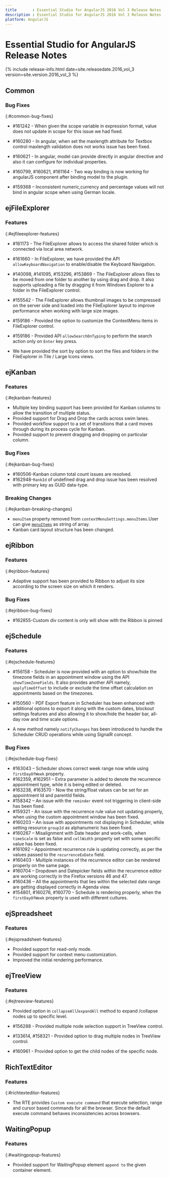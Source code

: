 ```yaml
---
title 		: Essential Studio for AngularJS 2016 Vol 3 Release Notes
description : Essential Studio for AngularJS 2016 Vol 3 Release Notes
platform: AngularJS
---
```


# Essential Studio for AngularJS Release Notes

{% include release-info.html date=site.releasedate.2016_vol_3 version=site.version.2016_vol_3  %} 





## Common

### Bug Fixes
{:#common-bug-fixes}

* \#161242 - When given the scope variable in expression format, value does not update in scope for this issue we had fixed.

* \#160280 - In angular, when set the maxlength attribute for Textbox control maxlength validation does not works issue has been fixed.

* \#160621 - In angular, model can provide directly in angular directive and also it can configure for individual properties.

* \#160799, \#160621, \#161164 - Two way binding is now working for angularJS component after binding model to the plugin.

* \#159368 – Inconsistent numeric,currency and percentage values will not bind in angular scope when using German locale.
## ejFileExplorer

### Features
{:#ejfileexplorer-features}

* \#161173 - The FileExplorer allows to access the shared folder which is connected via local area network.

* \#161660 - In FileExplorer, we have provided the API `allowKeyboardNavigation` to enable/disable the Keyboard Navigation.

* \#140098, \#141095, \#153296, \#153869 - The FileExplorer allows files to be moved from one folder to another by using drag and drop. It also supports uploading a file by dragging it from Windows Explorer to a folder in the FileExplorer control.

* \#155542 - The FileExplorer allows thumbnail images to be compressed on the server side and loaded into the FileExplorer layout to improve performance when working with large size images.

* \#159186 - Provided the option to customize the ContextMenu items in FileExplorer control.

* \#159186 - Provided API `allowSearchOnTyping` to perform the search action only on `Enter` key press. 

* We have provided the sort by option to sort the files and folders in the FileExplorer in Tile / Large Icons views.


## ejKanban

### Features
{:#ejkanban-features}

* Multiple key binding support has been provided for Kanban columns to allow the transition of multiple status.
* Provided support for Drag and Drop the cards across swim lanes.
* Provided workflow support to a set of transitions that a card moves through during its process cycle for Kanban.
* Provided support to prevent dragging and dropping on particular column.

### Bug Fixes
{:#ejkanban-bug-fixes}

* \#160506-Kanban column total count issues are resolved.
* \#162948-`RankId` of undefined drag and drop issue has been resolved with primary key as GUID data-type.


### Breaking Changes
{:#ejkanban-breaking-changes}

* `menuItem` property removed from `contextMenuSettings.menuItems`.User can give [`menuItems`](https://help.syncfusion.com/js/api/ejkanban#members:contextmenusettings-menuitems) as string of array.
* Kanban card layout structure has been changed. 

## ejRibbon

### Features
{:#ejribbon-features}

* Adaptive support has been provided to Ribbon to adjust its size according to the screen size on which it renders.

### Bug Fixes
{:#ejribbon-bug-fixes}

* \#162855-Custom div content is only will show with the Ribbon is pinned



## ejSchedule

### Features
{:#ejschedule-features}

* \#156158 - Scheduler is now provided with an option to show/hide the timezone fields in an appointment window using the API `showTimeZoneFields`. It also provides another API namely, `applyTimeOffset` to include or exclude the time offset calculation on appointments based on the timezones.

* \#150560 - PDF Export feature in Scheduler has been enhanced with additional options to export it along with the custom dates, blockout settings features and also allowing it to show/hide the header bar, all-day row and time scale options.

* A new method namely `notifyChanges` has been introduced to handle the Scheduler CRUD operations while using SignalR concept.


### Bug Fixes
{:#ejschedule-bug-fixes}

* \#163043 – Scheduler shows correct week range now while using `firstDayOfWeek` property.
* \#162359, \#162951 – Extra parameter is added to denote the recurrence appointment type, while it is being edited or deleted.
* \#163238, \#163570 - Now the string/float values can be set for an appointment Id and parentId fields.
* \#158342 – An issue with the `reminder` event not triggering in client-side has been fixed.
* \#159321 - An issue with the recurrence rule value not updating properly, when using the custom appointment window has been fixed.
* \#160203 – An issue with appointments not displaying in Scheduler, while setting resource `groupId` as alphanumeric has been fixed.
* \#160267 – Misalignment with Date header and work-cells, when `timeScale` is set as false and `cellWidth` property set with some specific value has been fixed.
* \#161092 – Appointment recurrence rule is updating correctly, as per the values passed to the `recurrenceExDate` field.
* \#160403 - Multiple instances of the recurrence editor can be rendered properly on the same page.
* \#160704 – Dropdown and Datepicker fields within the recurrence editor are working correctly in the Firefox versions 46 and 47.
* \#160436 – All the appointments that lies within the selected date range are getting displayed correctly in Agenda view.
* \#154801, \#160276, \#160770 - Schedule is rendering properly, when the `firstDayOfWeek` property is used with different cultures.

## ejSpreadsheet

### Features
{:#ejspreadsheet-features}

* Provided support for read-only mode.
* Provided support for context menu customization.
* Improved the initial rendering performance.
## ejTreeView

### Features
{:#ejtreeview-features}

* Provided option in `collapseAll`/`expandAll` method to expand /collapse nodes up to specific level.

* \#156288 - Provided multiple node selection support in TreeView control.

* \#133614, \#158321 - Provided option to drag multiple nodes in TreeView control.

* \#160961 - Provided option to get the child nodes of the specific node.

## RichTextEditor

### Features 
{:#richtexteditor-features}

* The RTE provides `Custom execute command` that execute selection, range and cursor based commands for all the browser. Since the default execute command behaves inconsistencies across browsers.
## WaitingPopup

### Features
{:#waitingpopup-features}

* Provided support for WaitingPopup element `append to` the given container element. 
